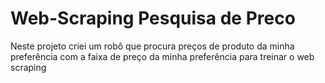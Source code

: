 # Web-Scraping Pesquisa de Preco
 Neste projeto criei um robô que procura preços de produto da minha preferência com a faixa de preço da minha preferência para treinar o web scraping
